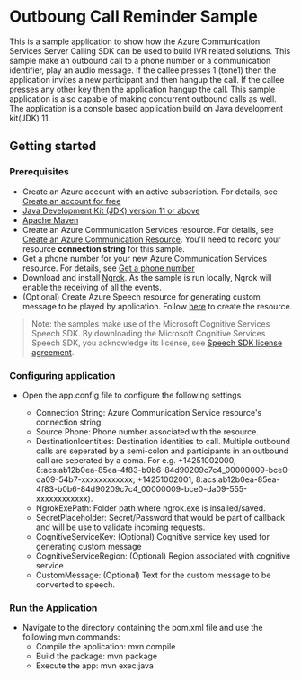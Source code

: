 # Outboung Call Reminder Sample

This is a sample application to show how the Azure Communication Services Server Calling SDK can be used to build IVR related solutions. This sample make an outbound call to a phone number or a communication identifier, play an audio message. If the callee presses 1 (tone1) then the application invites a new participant and then hangup the call. If the callee presses any other key then the application hangup the call. This sample application is also capable of making concurrent outbound calls as well.
The application is a console based application build on Java development kit(JDK) 11.

## Getting started

### Prerequisites

- Create an Azure account with an active subscription. For details, see [Create an account for free](https://azure.microsoft.com/free/)
- [Java Development Kit (JDK) version 11 or above](https://docs.microsoft.com/en-us/azure/developer/java/fundamentals/java-jdk-install)
- [Apache Maven](https://maven.apache.org/download.cgi)
- Create an Azure Communication Services resource. For details, see [Create an Azure Communication Resource](https://docs.microsoft.com/azure/communication-services/quickstarts/create-communication-resource). You'll need to record your resource **connection string** for this sample.
- Get a phone number for your new Azure Communication Services resource. For details, see [Get a phone number](https://docs.microsoft.com/en-us/azure/communication-services/quickstarts/telephony-sms/get-phone-number?pivots=platform-azp)
- Download and install [Ngrok](https://www.ngrok.com/download). As the sample is run locally, Ngrok will enable the receiving of all the events.
- (Optional) Create Azure Speech resource for generating custom message to be played by application. Follow [here](https://docs.microsoft.com/en-us/azure/cognitive-services/speech-service/overview#try-the-speech-service-for-free) to create the resource.

> Note: the samples make use of the Microsoft Cognitive Services Speech SDK. By downloading the Microsoft Cognitive Services Speech SDK, you acknowledge its license, see [Speech SDK license agreement](https://aka.ms/csspeech/license201809).

### Configuring application

- Open the app.config file to configure the following settings

	- Connection String: Azure Communication Service resource's connection string.
	- Source Phone: Phone number associated with the resource.
	- DestinationIdentities: Destination identities to call. Multiple outbound calls are seperated by a semi-colon and participants in an outbound call are seperated by a coma. 
      For e.g. +14251002000, 8:acs:ab12b0ea-85ea-4f83-b0b6-84d90209c7c4_00000009-bce0-da09-54b7-xxxxxxxxxxxx; +14251002001, 8:acs:ab12b0ea-85ea-4f83-b0b6-84d90209c7c4_00000009-bce0-da09-555-xxxxxxxxxxxx).
	- NgrokExePath: Folder path where ngrok.exe is insalled/saved.
	- SecretPlaceholder: Secret/Password that would be part of callback and will be use to validate incoming requests.
	- CognitiveServiceKey: (Optional) Cognitive service key used for generating custom message
	- CognitiveServiceRegion: (Optional) Region associated with cognitive service
	- CustomMessage: (Optional) Text for the custom message to be converted to speech.

### Run the Application

- Navigate to the directory containing the pom.xml file and use the following mvn commands:
	- Compile the application: mvn compile
	- Build the package: mvn package
	- Execute the app: mvn exec:java